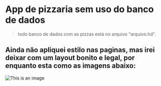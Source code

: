 # App de pizzaria sem uso do banco de dados
 > todo banco de dados com as pizzas está no arquivo "arquivo.hd".

## Ainda não apliquei estilo nas paginas, mas irei deixar com um layout bonito e legal, por enquanto esta como as imagens abaixo: 

![This is an image]("/img-app/menu.png")